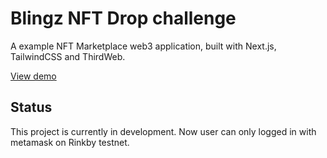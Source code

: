 # Blingz NFT Drop challenge

A example NFT Marketplace web3 application, built with Next.js, TailwindCSS and ThirdWeb.

[View demo](https://nft-drop-challenge-chi.vercel.app/)

## Status
This project is currently in development. 
Now user can only logged in with metamask on Rinkby testnet.

